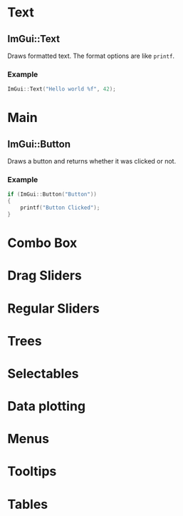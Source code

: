 # Text
## ImGui::Text

Draws formatted text. The format options are like `printf`.

### Example
```c++
ImGui::Text("Hello world %f", 42);
```

# Main
## ImGui::Button
Draws a button and returns whether it was clicked or not.
### Example
```c++
if (ImGui::Button("Button"))
{
    printf("Button Clicked");
}
```

# Combo Box

# Drag Sliders

# Regular Sliders

# Trees

# Selectables

# Data plotting

# Menus

# Tooltips

# Tables